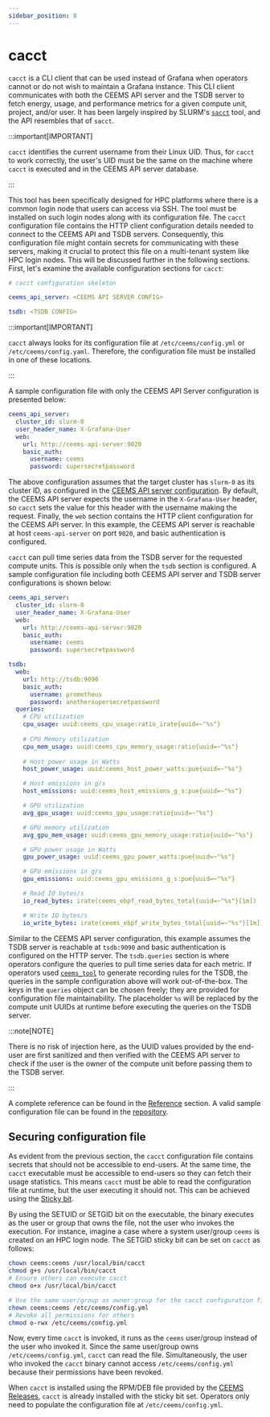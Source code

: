 ```yaml
---
sidebar_position: 8
---
```


# cacct

`cacct` is a CLI client that can be used instead of Grafana when operators cannot or do not wish to maintain a Grafana instance. This CLI client communicates with both the CEEMS API server and the TSDB server to fetch energy, usage, and performance metrics for a given compute unit, project, and/or user. It has been largely inspired by SLURM's [`sacct`](https://slurm.schedmd.com/sacct.html) tool, and the API resembles that of `sacct`.

:::important[IMPORTANT]

`cacct` identifies the current username from their Linux UID. Thus, for `cacct` to work correctly, the user's UID must be the same on the machine where `cacct` is executed and in the CEEMS API server database.

:::

This tool has been specifically designed for HPC platforms where there is a common login node that users can access via SSH. The tool must be installed on such login nodes along with its configuration file. The `cacct` configuration file contains the HTTP client configuration details needed to connect to the CEEMS API and TSDB servers. Consequently, this configuration file might contain secrets for communicating with these servers, making it crucial to protect this file on a multi-tenant system like HPC login nodes. This will be discussed further in the following sections. First, let's examine the available configuration sections for `cacct`:

```yaml
# cacct configuration skeleton

ceems_api_server: <CEEMS API SERVER CONFIG>

tsdb: <TSDB CONFIG>
```

:::important[IMPORTANT]

`cacct` always looks for its configuration file at `/etc/ceems/config.yml` or `/etc/ceems/config.yaml`. Therefore, the configuration file must be installed in one of these locations.

:::

A sample configuration file with only the CEEMS API Server configuration is presented below:

```yaml
ceems_api_server:
  cluster_id: slurm-0
  user_header_name: X-Grafana-User
  web:
    url: http://ceems-api-server:9020
    basic_auth:
      username: ceems
      password: supersecretpassword
```

The above configuration assumes that the target cluster has `slurm-0` as its cluster ID, as configured in the [CEEMS API server configuration](./ceems-api-server.md#clusters-configuration). By default, the CEEMS API server expects the username in the `X-Grafana-User` header, so `cacct` sets the value for this header with the username making the request. Finally, the `web` section contains the HTTP client configuration for the CEEMS API server. In this example, the CEEMS API server is reachable at host `ceems-api-server` on port `9020`, and basic authentication is configured.

`cacct` can pull time series data from the TSDB server for the requested compute units. This is possible only when the `tsdb` section is configured. A sample configuration file including both CEEMS API server and TSDB server configurations is shown below:

```yaml
ceems_api_server:
  cluster_id: slurm-0
  user_header_name: X-Grafana-User
  web:
    url: http://ceems-api-server:9020
    basic_auth:
      username: ceems
      password: supersecretpassword

tsdb:
  web:
    url: http://tsdb:9090
    basic_auth:
      username: prometheus
      password: anothersupersecretpassword
  queries:
    # CPU utilization
    cpu_usage: uuid:ceems_cpu_usage:ratio_irate{uuid=~"%s"}
    
    # CPU Memory utilization
    cpu_mem_usage: uuid:ceems_cpu_memory_usage:ratio{uuid=~"%s"}
      
    # Host power usage in Watts
    host_power_usage: uuid:ceems_host_power_watts:pue{uuid=~"%s"}

    # Host emissions in g/s
    host_emissions: uuid:ceems_host_emissions_g_s:pue{uuid=~"%s"}

    # GPU utilization
    avg_gpu_usage: uuid:ceems_gpu_usage:ratio{uuid=~"%s"}

    # GPU memory utilization
    avg_gpu_mem_usage: uuid:ceems_gpu_memory_usage:ratio{uuid=~"%s"}

    # GPU power usage in Watts
    gpu_power_usage: uuid:ceems_gpu_power_watts:pue{uuid=~"%s"}

    # GPU emissions in g/s
    gpu_emissions: uuid:ceems_gpu_emissions_g_s:pue{uuid=~"%s"}

    # Read IO bytes/s
    io_read_bytes: irate(ceems_ebpf_read_bytes_total{uuid=~"%s"}[1m])

    # Write IO bytes/s
    io_write_bytes: irate(ceems_ebpf_write_bytes_total{uuid=~"%s"}[1m])
```

Similar to the CEEMS API server configuration, this example assumes the TSDB server is reachable at `tsdb:9090` and basic authentication is configured on the HTTP server. The `tsdb.queries` section is where operators configure the queries to pull time series data for each metric. If operators used [`ceems_tool`](../usage/ceems-tool.md) to generate recording rules for the TSDB, the queries in the sample configuration above will work out-of-the-box. The keys in the `queries` object can be chosen freely; they are provided for configuration file maintainability. The placeholder `%s` will be replaced by the compute unit UUIDs at runtime before executing the queries on the TSDB server.

:::note[NOTE]

There is no risk of injection here, as the UUID values provided by the end-user are first sanitized and then verified with the CEEMS API server to check if the user is the owner of the compute unit before passing them to the TSDB server.

:::

A complete reference can be found in the [Reference](./config-reference.md) section. A valid sample configuration file can be found in the [repository](https://github.com/@ceemsOrg@/@ceemsRepo@/blob/main/build/config/cacct/cacct.yml).

## Securing configuration file

As evident from the previous section, the `cacct` configuration file contains secrets that should not be accessible to end-users. At the same time, the `cacct` executable must be accessible to end-users so they can fetch their usage statistics. This means `cacct` must be able to read the configuration file at runtime, but the user executing it should not. This can be achieved using the [Sticky bit](https://www.redhat.com/en/blog/suid-sgid-sticky-bit).

By using the SETUID or SETGID bit on the executable, the binary executes as the user or group that owns the file, not the user who invokes the execution. For instance, imagine a case where a system user/group `ceems` is created on an HPC login node. The SETGID sticky bit can be set on `cacct` as follows:

```bash
chown ceems:ceems /usr/local/bin/cacct
chmod g+s /usr/local/bin/cacct
# Ensure others can execute cacct
chmod o+x /usr/local/bin/cacct

# Use the same user/group as owner:group for the cacct configuration file
chown ceems:ceems /etc/ceems/config.yml
# Revoke all permissions for others
chmod o-rwx /etc/ceems/config.yml
```

Now, every time `cacct` is invoked, it runs as the `ceems` user/group instead of the user who invoked it. Since the same user/group owns `/etc/ceems/config.yml`, `cacct` can read the file. Simultaneously, the user who invoked the `cacct` binary cannot access `/etc/ceems/config.yml` because their permissions have been revoked.

When `cacct` is installed using the RPM/DEB file provided by the [CEEMS Releases](https://github.com/@ceemsOrg@/@ceemsRepo@/releases), `cacct` is already installed with the sticky bit set. Operators only need to populate the configuration file at `/etc/ceems/config.yml`.
